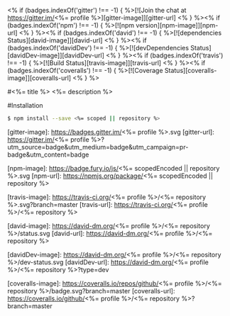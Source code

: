 <% if (badges.indexOf('gitter') !== -1) { %>[![Join the chat at https://gitter.im/<%= profile %>][gitter-image]][gitter-url]&nbsp;<% } %><% if (badges.indexOf('npm') !== -1) { %>[![npm version][npm-image]][npm-url]&nbsp;<% } %><% if (badges.indexOf('david') !== -1) { %>[![dependencies Status][david-image]][david-url]&nbsp;<% } %><% if (badges.indexOf('davidDev') !== -1) { %>[![devDependencies Status][davidDev-image]][davidDev-url]&nbsp;<% } %><% if (badges.indexOf('travis') !== -1) { %>[![Build Status][travis-image]][travis-url]&nbsp;<% } %><% if (badges.indexOf('coveralls') !== -1) { %>[![Coverage Status][coveralls-image]][coveralls-url]&nbsp;<% } %>

#<%= title %>
<%= description %>

#Installation
```sh
$ npm install --save <%= scoped || repository %>
```

[gitter-image]: https://badges.gitter.im/<%= profile %>.svg
[gitter-url]: https://gitter.im/<%= profile %>?utm_source=badge&utm_medium=badge&utm_campaign=pr-badge&utm_content=badge

[npm-image]: https://badge.fury.io/js/<%= scopedEncoded || repository %>.svg
[npm-url]: https://npmjs.org/package/<%= scopedEncoded || repository %>

[travis-image]: https://travis-ci.org/<%= profile %>/<%= repository %>.svg?branch=master
[travis-url]: https://travis-ci.org/<%= profile %>/<%= repository %>

[david-image]: https://david-dm.org/<%= profile %>/<%= repository %>/status.svg
[david-url]: https://david-dm.org/<%= profile %>/<%= repository %>

[davidDev-image]: https://david-dm.org/<%= profile %>/<%= repository %>/dev-status.svg
[davidDev-url]: https://david-dm.org/<%= profile %>/<%= repository %>?type=dev

[coveralls-image]: https://coveralls.io/repos/github/<%= profile %>/<%= repository %>/badge.svg?branch=master
[coveralls-url]: https://coveralls.io/github/<%= profile %>/<%= repository %>?branch=master
